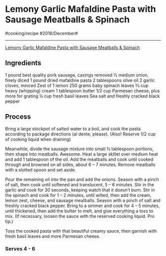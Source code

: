 # Lemony Garlic Mafaldine Pasta with Sausage Meatballs & Spinach
#cooking/recipe #2018/December#
- - - -
[Lemony Garlic Mafaldine Pasta with Sausage Meatballs & Spinach](https://dennistheprescott.com/2018/09/13/lemony-garlic-mafaldine-pasta-with-sausage-meatballs-spinach/)

## Ingredients
1 pound best quality pork sausage, casings removed
½ medium onion, finely diced
1 pound dried mafaldine pasta
2 tablespoons olive oil
2 garlic cloves, minced
Zest of 1 lemon
250 grams baby spinach leaves
⅔ cup heavy (whipping) cream
1 tablespoon butter
1/2 cup Parmesan cheese, plus more for grating
¼ cup fresh basil leaves
Sea salt and freshly cracked black pepper

## Process
Bring a large stockpot of salted water to a boil, and cook the pasta according to package directions (al dente, please). (Also! Reserve 1/2 cup of cooking liquid when draining)

Meanwhile, divide the sausage mixture into small ½ tablespoon portions, then shape into meatballs. Awesome. Heat a large skillet over medium heat and add 1 tablespoon of the oil. Add the meatballs and cook until cooked through and browned on all sides, about 6 – 7 minutes. Remove meatballs with a slotted spoon and set aside.

Pour the remaining oil into the pan and add the onions. Season with a pinch of salt, then cook until softened and translucent, 5 – 6 minutes. Stir in the garlic and cook for 30 seconds, keeping watch that it doesn’t burn. Stir in the spinach and cook for 1 – 2 minutes, until wilted, then add the cream, lemon zest, cheese, and sausage meatballs. Season with a pinch of salt and freshly cracked black pepper. Bring to a simmer and cook for 4 – 5 minutes, until thickened, then add the butter to melt, and give everything a toss to mix. (If necessary, loosen the sauce with the reserved cooking liquid. Pro tip.)

Toss the cooked pasta with that beautiful creamy sauce, then garnish with fresh basil leaves and more Parmesan cheese. 

### Serves 4 - 6